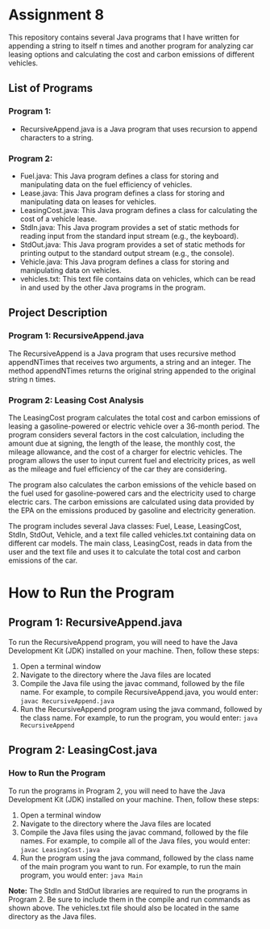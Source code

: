 # Assignment 8

This repository contains several Java programs that I have written for appending a string to itself n times and another program for analyzing car leasing options and calculating the cost and carbon emissions of different vehicles.

## List of Programs

### Program 1: 
   - RecursiveAppend.java is a Java program that uses recursion to append characters to a string.

### Program 2: 
   - Fuel.java: This Java program defines a class for storing and manipulating data on the fuel efficiency of vehicles.
   - Lease.java: This Java program defines a class for storing and manipulating data on leases for vehicles.
   - LeasingCost.java: This Java program defines a class for calculating the cost of a vehicle lease.
   - StdIn.java: This Java program provides a set of static methods for reading input from the standard input stream (e.g., the keyboard).
   - StdOut.java: This Java program provides a set of static methods for printing output to the standard output stream (e.g., the console).
   - Vehicle.java: This Java program defines a class for storing and manipulating data on vehicles.
   - vehicles.txt: This text file contains data on vehicles, which can be read in and used by the other Java programs in the program.

## Project Description

### Program 1: RecursiveAppend.java

The RecursiveAppend is a Java program that uses recursive method appendNTimes that receives two arguments, a string and an integer. The method appendNTimes returns the original string appended to the original string n times.

### Program 2: Leasing Cost Analysis

The LeasingCost program calculates the total cost and carbon emissions of leasing a gasoline-powered or electric vehicle over a 36-month period. The program considers several factors in the cost calculation, including the amount due at signing, the length of the lease, the monthly cost, the mileage allowance, and the cost of a charger for electric vehicles. The program allows the user to input current fuel and electricity prices, as well as the mileage and fuel efficiency of the car they are considering.

The program also calculates the carbon emissions of the vehicle based on the fuel used for gasoline-powered cars and the electricity used to charge electric cars. The carbon emissions are calculated using data provided by the EPA on the emissions produced by gasoline and electricity generation.

The program includes several Java classes: Fuel, Lease, LeasingCost, StdIn, StdOut, Vehicle, and a text file called vehicles.txt containing data on different car models. The main class, LeasingCost, reads in data from the user and the text file and uses it to calculate the total cost and carbon emissions of the car.

# How to Run the Program

## Program 1: RecursiveAppend.java

To run the RecursiveAppend program, you will need to have the Java Development Kit (JDK) installed on your machine. Then, follow these steps:

1. Open a terminal window
2. Navigate to the directory where the Java files are located
3. Compile the Java file using the javac command, followed by the file name. For example, to compile RecursiveAppend.java, you would enter: `javac RecursiveAppend.java`
4. Run the RecursiveAppend program using the java command, followed by the class name. For example, to run the program, you would enter: `java RecursiveAppend`

## Program 2: LeasingCost.java

### How to Run the Program

To run the programs in Program 2, you will need to have the Java Development Kit (JDK) installed on your machine. Then, follow these steps:

1. Open a terminal window
2. Navigate to the directory where the Java files are located
3. Compile the Java files using the javac command, followed by the file names. For example, to compile all of the Java files, you would enter: `javac LeasingCost.java`
4. Run the program using the java command, followed by the class name of the main program you want to run. For example, to run the main program, you would enter: `java Main`

**Note:** The StdIn and StdOut libraries are required to run the programs in Program 2. Be sure to include them in the compile and run commands as shown above. The vehicles.txt file should also be located in the same directory as the Java files.

